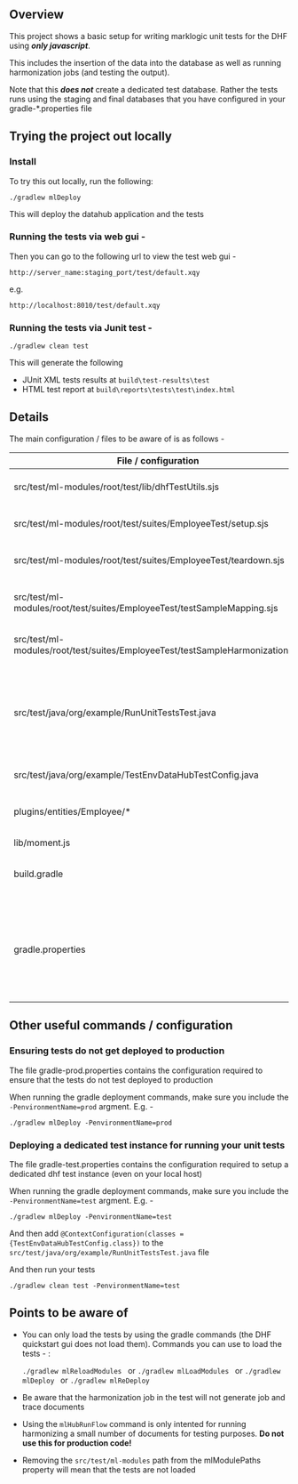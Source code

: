 ## Overview

This project shows a basic setup for writing marklogic unit tests for the DHF using __*only javascript*__.

This includes the insertion of the data into the database as well as running harmonization jobs (and testing the output).

Note that this __*does not*__ create a dedicated test database. Rather the tests runs using the staging and final databases that you have configured in your gradle-*.properties file

## Trying the project out locally

### Install

To try this out locally, run the following:

    ./gradlew mlDeploy

This will deploy the datahub application and the tests

### Running the tests via web gui -

Then you can go to the following url to view the test web gui - 

    http://server_name:staging_port/test/default.xqy

e.g.

    http://localhost:8010/test/default.xqy

### Running the tests via Junit test - 

    ./gradlew clean test

This will generate the following
*  JUnit XML tests results at `build\test-results\test`
*  HTML test report at `build\reports\tests\test\index.html`

## Details

The main configuration / files to be aware of is as follows -

| File / configuration | Details |
| -------------        | --------|
| src/test/ml-modules/root/test/lib/dhfTestUtils.sjs | Test utility library that contains useful helper functions for running dhf tests - e.g. `mlHubRunFlow` |
| src/test/ml-modules/root/test/suites/EmployeeTest/setup.sjs | Setup script for the tests. It will insert the sample data in the staging database|
| src/test/ml-modules/root/test/suites/EmployeeTest/teardown.sjs | Teardown script for the tests. It will delete the data in the staging and final databases|
| src/test/ml-modules/root/test/suites/EmployeeTest/testSampleMapping.sjs | Example of how to test the content.sjs createContent mapping functionality for the Employee entity|
| src/test/ml-modules/root/test/suites/EmployeeTest/testSampleHarmonization.sjs | Example of how to test an harmonization flow for the Employee entity|
| src/test/java/org/example/RunUnitTestsTest.java | Simple Junit test class that will execute all of the javascript tests and output the results in JUNIT xml format and an html report. __Note__ if you want to run the tests against the __test__ env, you will need to set ```@ContextConfiguration(classes = {TestEnvDataHubTestConfig.class})``` in this java class.|
| src/test/java/org/example/TestEnvDataHubTestConfig.java | Configuration to use when running tests against the __test__ env |
| plugins/entities/Employee/* | The Employee entity and harmonization job (sampleHarmonize) configuration and code  |
| lib/moment.js | A useful date parsing library |
| build.gradle | The basic gradle build file to make these examples work. Note how the __isDeployUnitTestFramework__ property is used in this build file |
| gradle.properties | The gradle config properties. The most important ones for this example are <br>mlTestDbName=data-hub-STAGING <br>mlTestPort=8010 <br>mlModulePaths=src/main/ml-modules,src/test/ml-modules <br>isDeployUnitTestFramework=true|


## Other useful commands / configuration

### Ensuring tests do not get deployed to production

The file gradle-prod.properties contains the configuration required to ensure that the tests do not test deployed to production

When running the gradle deployment commands, make sure you include the `-PenvironmentName=prod` argment. E.g. -

    ./gradlew mlDeploy -PenvironmentName=prod

### Deploying a dedicated test instance for running your unit tests

The file gradle-test.properties contains the configuration required to setup a dedicated dhf test instance (even on your local host)

When running the gradle deployment commands, make sure you include the `-PenvironmentName=test` argment. E.g. -

    ./gradlew mlDeploy -PenvironmentName=test

And then add ```@ContextConfiguration(classes = {TestEnvDataHubTestConfig.class})``` to the ```src/test/java/org/example/RunUnitTestsTest.java``` file

And then run your tests

    ./gradlew clean test -PenvironmentName=test

## Points to be aware of 

* You can only load the tests by using the gradle commands (the DHF quickstart gui does not load them). Commands you can use to load the tests - :

    ```./gradlew mlReloadModules ``` 
    or 
    ```./gradlew mlLoadModules ``` 
    or 
    ```./gradlew mlDeploy ```
or 
    ```./gradlew mlReDeploy ```

* Be aware that the harmonization job in the test will not generate job and trace documents

* Using the `mlHubRunFlow` command is only intented for running harmonizing a small number of documents for testing purposes. __Do not use this for production code!__

* Removing the ```src/test/ml-modules``` path from the mlModulePaths property will mean that the tests are not loaded